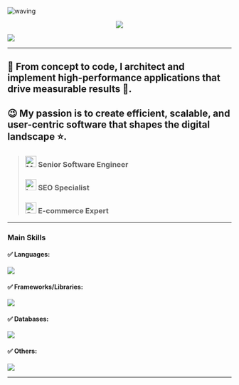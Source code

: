 ![waving](https://capsule-render.vercel.app/api?type=waving&height=200&text=Welcome!&fontAlign=80&fontAlignY=40&color=gradient)

<p align= "center">
  <!-- <img src="https://readme-typing-svg.demolab.com?font=Fira+Code&center=true&multiline=true&width=500&height=80&lines=%22The+beauty+of+software+lies+not+in;+its+complexity%2C+but+in+its+simplicity.%22+;+-Me" /> -->
  <img src="https://readme-typing-svg.demolab.com?font=Fira+Code&pause=1000&center=true&width=435&lines=Deploy+ideas%2C+not+just+code." />
</p>

<img src="https://miro.medium.com/v2/resize:fit:1400/format:webp/1*-D6VWpsPWbWKAvdMyOg26g.png" />

<hr/>

## 🚩 From concept to code, I architect and implement high-performance applications that drive measurable results 💙.

## 😉 My passion is to create efficient, scalable, and user-centric software that shapes the digital landscape ⭐.

> ### <img src="https://raw.githubusercontent.com/Tarikul-Islam-Anik/Animated-Fluent-Emojis/master/Emojis/People%20with%20professions/Man%20Technologist%20Light%20Skin%20Tone.png" alt="Man Technologist Light Skin Tone" width="25" height="25" /> Senior Software Engineer
>
> ### <img src="https://raw.githubusercontent.com/Tarikul-Islam-Anik/Animated-Fluent-Emojis/master/Emojis/Objects/Laptop.png" alt="Laptop" width="25" height="25" /> SEO Specialist
>
> ### <img src="https://raw.githubusercontent.com/Tarikul-Islam-Anik/Animated-Fluent-Emojis/master/Emojis/Objects/Coin.png" alt="Coin" width="25" height="25" /> E-commerce Expert

<hr />

<p align="center">
  <h3>Main Skills</h3>
    <h4> ✅ Languages: </h4>
    <img src="https://skillicons.dev/icons?i=go,ruby,python,js,ts,java,cs,c,cpp,solidity,rust" /><br/>
    <h4> ✅ Frameworks/Libraries: </h4>
    <img src="https://skillicons.dev/icons?i=rails,django,nodejs,react,next,angular,vue,nuxt,spring,wordpress" /><br/>
    <h4> ✅ Databases: </h4>
    <img src="https://skillicons.dev/icons?i=postgresql,mongodb,mysql,redis" /><br/>
    <h4> ✅ Others: </h4>
    <img src="https://skillicons.dev/icons?i=aws,azure,docker,kubernetes,jenkins,git,ansible,tailwind,bootstrap" /><br/>
</p>

<hr />

